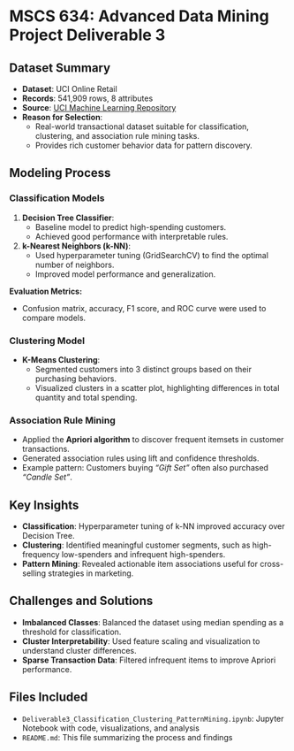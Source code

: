 # MSCS 634: Advanced Data Mining Project Deliverable 3

## Dataset Summary
- **Dataset**: UCI Online Retail
- **Records**: 541,909 rows, 8 attributes
- **Source**: [UCI Machine Learning Repository](https://archive.ics.uci.edu/ml/datasets/Online+Retail)
- **Reason for Selection**: 
  - Real-world transactional dataset suitable for classification, clustering, and association rule mining tasks.
  - Provides rich customer behavior data for pattern discovery.

## Modeling Process

### Classification Models
1. **Decision Tree Classifier**:
   - Baseline model to predict high-spending customers.
   - Achieved good performance with interpretable rules.
2. **k-Nearest Neighbors (k-NN)**:
   - Used hyperparameter tuning (GridSearchCV) to find the optimal number of neighbors.
   - Improved model performance and generalization.

**Evaluation Metrics:**
- Confusion matrix, accuracy, F1 score, and ROC curve were used to compare models.

### Clustering Model
- **K-Means Clustering**:
  - Segmented customers into 3 distinct groups based on their purchasing behaviors.
  - Visualized clusters in a scatter plot, highlighting differences in total quantity and total spending.

### Association Rule Mining
- Applied the **Apriori algorithm** to discover frequent itemsets in customer transactions.
- Generated association rules using lift and confidence thresholds.
- Example pattern: Customers buying *“Gift Set”* often also purchased *“Candle Set”*.

## Key Insights
- **Classification**: Hyperparameter tuning of k-NN improved accuracy over Decision Tree.
- **Clustering**: Identified meaningful customer segments, such as high-frequency low-spenders and infrequent high-spenders.
- **Pattern Mining**: Revealed actionable item associations useful for cross-selling strategies in marketing.

## Challenges and Solutions
- **Imbalanced Classes**: Balanced the dataset using median spending as a threshold for classification.
- **Cluster Interpretability**: Used feature scaling and visualization to understand cluster differences.
- **Sparse Transaction Data**: Filtered infrequent items to improve Apriori performance.

## Files Included
- `Deliverable3_Classification_Clustering_PatternMining.ipynb`: Jupyter Notebook with code, visualizations, and analysis
- `README.md`: This file summarizing the process and findings
